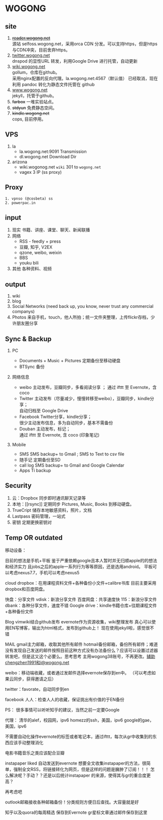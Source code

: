 # WOGONG

## site
1. ~~[reader.wogong.net](reader.wogong.net)~~  
   源站 selfoss.wogong.net，采用orca CDN 分发。可以支持https，但是https与CDN冲突，目前舍弃https。
2. [twitter.wogong.net](twitter.wogong.net)  
   dnspod 的显性URL 转发，利用Google Drive 进行托管，自动更新
3. [wiki.wogong.net](wiki.wogong.net)  
   gollum，仓库在github。  
   采用nginx配置的反向代理。la.wogong.net:4567（默认值）
   已经取消，现在利用 pandoc 转化为静态文件托管在 github
4. www.wogong.net  
   jekyll，托管于github。
5. ~~farbox~~
   一堆实验站点。
6. ~~stdyun~~
   免费静态空间。
7. ~~kindle.wogong.net~~  
   cops, 目前停用。

## VPS
   1. la
      - la.wogong.net:9091 Transmission
      - dl.wogong.net Download Dir
   2. arizona
      - wiki.wogonog.net `wiki` 301 to `wogong.net`
      - vagex 3 IP (ss proxy)
## Proxy
    1. vpnso (@cosbeta) ss
    2. powerpac.in


## input
   1. 现实
   书籍、讲座、课堂、聊天、新闻联播
   2. 网络
      - RSS - feedly + press
      - 豆瓣, 知乎, V2EX
      - qzone, weibo, weixin
      - BBS
      - youku bili
   3. 其他
   各种资料、视频

## output
   1. wiki
   2. blog
   3. Social Networks (need back up, you know, never trust any commercial companys)
   4. Photos 来自手机，touch，他人所拍；统一文件夹整理，上传flickr存档，少许朋友圈分享


## Sync & Backup
   1. PC
      - Documents + Music + Pictures 定期备份至移动硬盘
      - BTSync 备份

   2. 网络信息
      - weibo 主动发布，豆瓣同步，多看阅读分享  ；
              通过 ifttt 至 Evernote，含 coco
      - Twitter 主动发布（尽量减少，慢慢转移至weibo），豆瓣同步，kindle分享；  
                自动归档至 Google Drive
      - Facebook Twitter分享，kindle分享；   
                 很少主动发布信息，多为自动同步，基本不需备份
      - Douban 主动发布，标记；  
               通过 ifttt 至 Evernote, 含 coco (印象笔记)
   3. Mobile
      - SMS SMS backup+ to Gmail ; SMS to Text to csv file
      - 随手记 定期备份至SD
      - call log SMS backup+ to Gmail and Google Calendar
      - Apps Ti backup


## Security
1. 云：Dropbox
   同步即时通讯聊天记录等
2. 本地：[[rsync]]
   定期同步 Pictures, Music, Books 到移动硬盘。
3. TrueCript
   储存本地敏感资料，照片，文档
4. Lastpass
   密码管理，一站式
5. 密钥
   定期更换密钥对



## Temp OR outdated

移动设备：

目前的想法是手机+平板
鉴于严重依赖google且本人暂时并无归顺apple的的想法和经济实力
且jobs之后的apple一系列行为等等原因，还是选用android。
平板可以考虑nexus7.7，手机可以考虑nexus5


cloud
dropbox：在用课程资料文件+各种备份小文件+calibre书库
目前主要采用dropbox和百度网盘。


快盘：分享文件
vdisk：新浪分享文件
百度网盘：共享速度快
115：新浪分享文件
dbank：各种分享文件，速度不错
Google drive：kindle书籍仓库+往期课程文件+各种备份文件

Blog
vimwiki结合github发布
evernote作为资源收集，wiki整理发布
真心可以使用EN写博客，输出为html格式，发布到github上！
现在使用jekyll啦，感觉很不错


MAIL
gmail主力邮箱，收取其他所有邮件
hotmail备份邮箱，备份所有邮件；难道没有发现自己发送的邮件按照目前这种方式没有办法备份么？应该可以设置过滤器转发吧，但是这又这个必要么。思考思考
主用wogong38账号，不再更改。辅助chengzhen1991和i@wogong.net




weibo：移动端收藏，或者通过发邮件选择evernote保存到en中。
（可以考虑如果云同步，获得邀请之后）

twitter：favorate，自动同步到en

facebook
人人：检查人人的收藏，保证挑出有价值的于EN备份





PS：
很多事情可以听听知乎的建议，当然之前一定要Google


代理：
清华的alef，校园网，ipv6
homezz的ssh，美国，ipv6
google的gae，美国，ipv6


不需要自动化操作evernote的标签或者笔记本，通过ifttt，每次从gr中收集到的东西应该手动整理消化

电影书籍音乐之类应该配合豆瓣

instapaper liked 自动发送到evernote
想要全文收集instapaper的方法，很简单，强制全文RSS，将链接转化为网页，但是这样的问题是臃肿了订阅！！！
怎么解决呢？手动？？还是以后统计instapaper 的来源，使得其与gr的重合度更高？

再考虑吧

outlook邮箱接收各种邮箱备份！分类规则方便日后查找。大容量就是好


知乎以及quora的每周精选 保存到Evernote
gr星标文章通过邮件保存到这里

